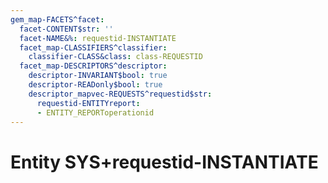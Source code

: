 ```yaml
---
gem_map-FACETS^facet:
  facet-CONTENT$str: ''
  facet-NAME&%: requestid-INSTANTIATE
  facet_map-CLASSIFIERS^classifier:
    classifier-CLASS&class: class-REQUESTID
  facet_map-DESCRIPTORS^descriptor:
    descriptor-INVARIANT$bool: true
    descriptor-READonly$bool: true
    descriptor_mapvec-REQUESTS^requestid$str:
      requestid-ENTITYreport:
      - ENTITY_REPORToperationid
---
```

# Entity SYS+requestid-INSTANTIATE

